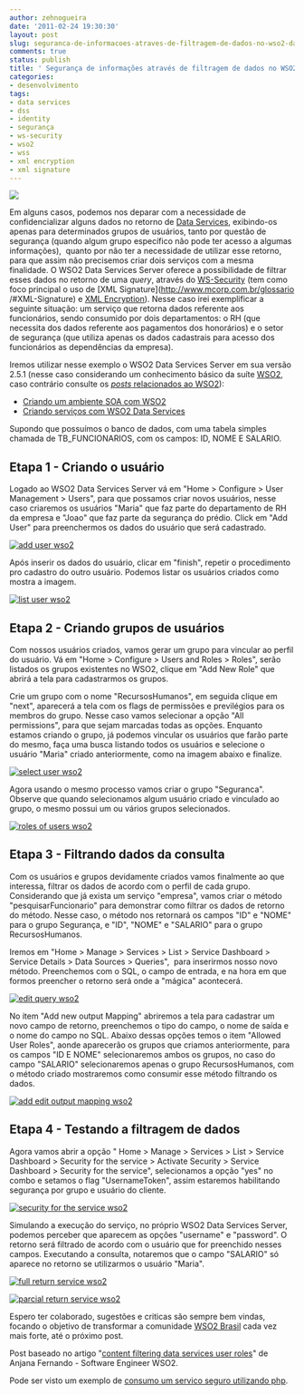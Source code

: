 ```yaml
---
author: zehnogueira
date: '2011-02-24 19:30:30'
layout: post
slug: seguranca-de-informacoes-atraves-de-filtragem-de-dados-no-wso2-data-services
comments: true
status: publish
title: ' Segurança de informações através de filtragem de dados no WSO2 Data Services'
categories:
- desenvolvimento
tags:
- data services
- dss
- identity
- segurança
- ws-security
- wso2
- wss
- xml encryption
- xml signature
---
```


[![](http://www.mcorp.com.br/wp-content/uploads/2011/02/cadeado-300x199.jpg)](http://www.mcorp.com.br/wp-content/uploads/2011/02/cadeado.jpg)

Em alguns casos, podemos nos deparar com a necessidade de confidencializar
alguns dados no retorno de [Data Services](http://www.mcorp.com.br/glossario/#DataServices), 
exibindo-os apenas
para determinados grupos de usuários, tanto por questão de segurança (quando
algum grupo específico não pode ter acesso a algumas informações),  quanto por
não ter a necessidade de utilizar esse retorno, para que assim não precisemos
criar dois serviços com a mesma finalidade. O WSO2 Data Services Server
oferece a possibilidade de filtrar esses dados no retorno de uma _query_,
através do [WS-Security](http://www.mcorp.com.br/glossario/#WS-Security) (tem
como foco principal o uso de [XML Signature](http://www.mcorp.com.br/glossario
/#XML-Signature) e [XML Encryption](http://www.mcorp.com.br/glossario/#XML-Encryption)). Nesse caso irei exemplificar a seguinte situação: um serviço que
retorna dados referente aos funcionários, sendo consumido por dois
departamentos: o RH (que necessita dos dados referente aos pagamentos dos
honorários) e o setor de segurança (que utiliza apenas os dados cadastrais
para acesso dos funcionários as dependências da empresa).

Iremos utilizar nesse exemplo o WSO2 Data Services Server em sua versão 2.5.1
(nesse caso considerando um conhecimento básico da suíte
[WSO2](http://www.mcorp.com.br/glossario/#WSO2), caso contrário consulte os
[_posts_ relacionados ao WSO2](http://www.mcorp.com.br/tag/wso2)):

  * [Criando um ambiente SOA com WSO2](http://www.leandroprado.com.br/2010/07/criando-um-ambiente-soa-com-wso2/)
  * [Criando serviços com WSO2 Data Services](http://www.leandroprado.com.br/2010/09/criando-servicos-com-o-wso2-parte-1-wso2-data-services/)

Supondo que possuímos o banco de dados, com uma tabela simples chamada de
TB_FUNCIONARIOS, com os campos: ID, NOME E SALARIO.

## Etapa 1 - Criando o usuário

Logado ao WSO2 Data Services Server vá em "Home > Configure > User Management > Users", 
para que possamos criar novos usuários, nesse caso criaremos os
usuários "Maria" que faz parte do departamento de RH da empresa e "Joao" que
faz parte da segurança do prédio. Click em "Add User" para preenchermos os
dados do usuário que será cadastrado.

[![add user wso2](http://www.mcorp.com.br/wp-content/uploads/2011/02/figura1.0-add-user-wso2-300x205.jpg)](http://www.mcorp.com.br/wp-content/uploads/2011/02/figura1.0-add-user-wso2.jpg)

Após inserir os dados do usuário, clicar em "finish", repetir o procedimento
pro cadastro do outro usuário. Podemos listar os usuários criados como mostra
a imagem.

[![list user wso2](http://www.mcorp.com.br/wp-content/uploads/2011/02/figura1.1-list-user-wso2-300x149.jpg)](http://www.mcorp.com.br/wp-content/uploads/2011/02/figura1.1-list-user-wso2.jpg)

## Etapa 2 - Criando grupos de usuários

Com nossos usuários criados, vamos gerar um grupo para vincular ao perfil do
usuário. Vá em "Home > Configure > Users and Roles > Roles", serão listados os
grupos existentes no WSO2, clique em "Add New Role" que abrirá a tela para
cadastrarmos os grupos.

Crie um grupo com o nome "RecursosHumanos", em seguida clique em "next",
aparecerá a tela com os flags de permissões e previlégios para os membros do
grupo. Nesse caso vamos selecionar a opção "All permissions", para que sejam
marcadas todas as opções. Enquanto estamos criando o grupo, já podemos
vincular os usuários que farão parte do mesmo, faça uma busca listando todos
os usuários e selecione o usuário "Maria" criado anteriormente, como na imagem
abaixo e finalize.

[![select user wso2](http://www.mcorp.com.br/wp-content/uploads/2011/02/figura1.2-select-user-wso2-300x170.jpg)](http://www.mcorp.com.br/wp-content/uploads/2011/02/figura1.2-select-user-wso2.jpg)

Agora usando o mesmo processo vamos criar o grupo "Seguranca". Observe que
quando selecionamos algum usuário criado e vinculado ao grupo, o mesmo possui
um ou vários grupos selecionados.

[![roles of users wso2](http://www.mcorp.com.br/wp-content/uploads/2011/02/figura1.3-roles-of-users-wso2-300x176.jpg)](http://www.mcorp.com.br/wp-content/uploads/2011/02/figura1.3-roles-of-users-wso2.jpg)

## Etapa 3 - Filtrando dados da consulta

Com os usuários e grupos devidamente criados vamos finalmente ao que
interessa, filtrar os dados de acordo com o perfil de cada grupo. Considerando
que já exista um serviço "empresa", vamos criar o método
"pesquisarFuncionario" para demonstrar como filtrar os dados de retorno do
método. Nesse caso, o método nos retornará os campos "ID" e "NOME" para o
grupo Segurança, e "ID", "NOME" e "SALARIO" para o grupo RecursosHumanos.

Iremos em "Home > Manage > Services > List > Service Dashboard > Service
Details > Data Sources > Queries",  para inserirmos nosso novo método.
Preenchemos com o SQL, o campo de entrada, e na hora em que formos preencher o
retorno será onde a "mágica" acontecerá.

[![edit query wso2](http://www.mcorp.com.br/wp-content/uploads/2011/02/figura1.4-edit-query-wso2-300x176.jpg)](http://www.mcorp.com.br/wp-content/uploads/2011/02/figura1.4-edit-query-wso2.jpg)

No item "Add new output Mapping" abriremos a tela para cadastrar um novo campo
de retorno, preenchemos o tipo do campo, o nome de saída e o nome do campo no
SQL. Abaixo dessas opções temos o item "Allowed User Roles", aonde aparecerão
os grupos que criamos anteriormente, para os campos "ID E NOME" selecionaremos
ambos os grupos, no caso do campo "SALARIO" selecionaremos apenas o grupo
RecursosHumanos, com o método criado mostraremos como consumir esse método
filtrando os dados.

[![add edit output mapping wso2](http://www.mcorp.com.br/wp-content/uploads/2011/02/figura1.5-add-edit-output-mapping-wso2-300x160.jpg)](http://www.mcorp.com.br/wp-content/uploads/2011/02/figura1.5-add-edit-output-mapping-wso2.jpg)

## Etapa 4 - Testando a filtragem de dados

Agora vamos abrir a opção " Home > Manage > Services > List > Service
Dashboard > Security for the service > Activate Security > Service Dashboard >
Security for the service", selecionamos a opção "yes" no combo e setamos o
flag "UsernameToken", assim estaremos habilitando segurança por grupo e
usuário do cliente.

[![security for the service wso2](http://www.mcorp.com.br/wp-content/uploads/2011/02/figura1.6-security-for-the-service-wso2-300x130.jpg)](http://www.mcorp.com.br/wp-content/uploads/2011/02/figura1.6-security-for-the-service-wso2.jpg)

Simulando a execução do serviço, no próprio WSO2 Data Services Server, podemos
perceber que aparecem as opções "username" e "password". O retorno será
filtrado de acordo com o usuário que for preenchido nesses campos. Executando
a consulta, notaremos que o campo "SALARIO" só aparece no retorno se
utilizarmos o usuário "Maria".

[![full return service wso2](http://www.mcorp.com.br/wp-content/uploads/2011/02/figura1.9-full-return-service-wso2-300x126.jpg)](http://www.mcorp.com.br/wp-content/uploads/2011/02/figura1.9-full-return-service-wso2.jpg)

[![parcial return service wso2](http://www.mcorp.com.br/wp-content/uploads/2011/02/figura1.8-parcial-return-service-wso2-300x128.jpg)](http://www.mcorp.com.br/wp-content/uploads/2011/02/figura1.8-parcial-return-service-wso2.jpg)

Espero ter colaborado, sugestões e criticas são sempre bem vindas, focando o
objetivo de transformar a comunidade [WSO2 Brasil](http://www.wso2brasil.com.br/) cada vez mais forte, até o próximo
post.

Post baseado no artigo "[content filtering data services user roles](http://wso2.org/library/articles/content-filtering-data-services-user-roles)" de Anjana Fernando - Software Engineer WSO2.

Pode ser visto um exemplo de [consumo um servico seguro utilizando php](http://www.mcorp.com.br/2010/03/consumindo-um-servico-seguro-utilizando-php/).
